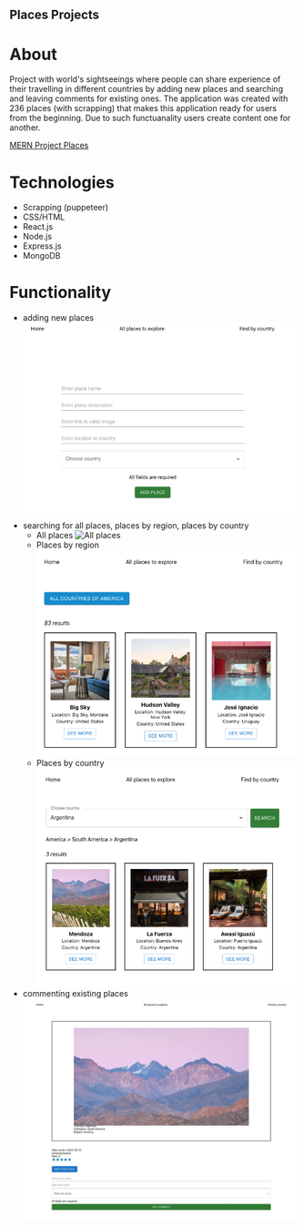 ## Places Projects

# About

Project with world's sightseeings where people can share experience of their travelling in different countries by adding new places and searching and leaving comments for existing ones.
The application was created with 236 places (with scrapping) that makes this application ready for users from the beginning.
Due to such functuanality users create content one for another.

[MERN Project Places](http://world-places-project.herokuapp.com/ "MERN Project Places")

# Technologies

- Scrapping (puppeteer)
- CSS/HTML
- React.js
- Node.js
- Express.js
- MongoDB

# Functionality

- adding new places
  ![Adding new place](./client/src/assets/images/new-place.png)
- searching for all places, places by region, places by country
  - All places
    ![All places](./client/src/assets/images/all-counries.png)
  - Places by region
    ![Places by region](./client/src/assets/images/region-countries.png)
  - Places by country
    ![Places by country](./client/src/assets/images/bycountry.png)
- commenting existing places
  ![Place and comment](./client/src/assets/images/comments.jpg)
